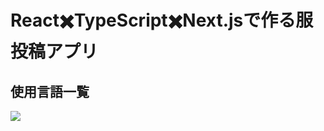 <h1>React✖️TypeScript✖️Next.jsで作る服投稿アプリ</h1>
<h2>使用言語一覧</h2>
<img src="https://img.shields.io/badge/-{Next.js}-{シールドのカラーコード}.svg?logo=next.js&style={バッチのスタイル}&logoColor={ロゴのカラーコード}">
